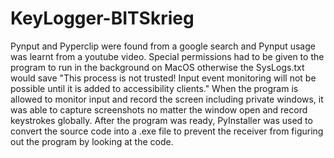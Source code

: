 # KeyLogger-BITSkrieg

Pynput and Pyperclip were found from a google search and Pynput usage was learnt from a youtube video. Special permissions had to be given to the program to run in the background on MacOS otherwise the SysLogs.txt would save "This process is not trusted! Input event monitoring will not be possible until it is added to accessibility clients."
When the program is allowed to monitor input and record the screen including private windows, it was able to capture screenshots no matter the window open and record keystrokes globally.
After the program was ready, PyInstaller was used to convert the source code into a .exe file to prevent the receiver from figuring out the program by looking at the code.

